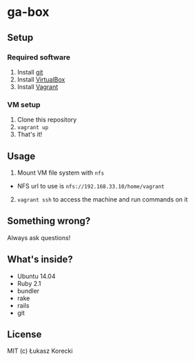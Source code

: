 # ga-box


## Setup

### Required software

1. Install [git](http://git-scm.org)
2. Install [VirtualBox](https://www.virtualbox.org/)
3. Install [Vagrant](https://vagrantup.com)

### VM setup

1. Clone this repository
2. `vagrant up`
3. That's it!



## Usage

1. Mount VM file system with `nfs`
  - NFS url to use is `nfs://192.168.33.10/home/vagrant`
2. `vagrant ssh` to access the machine and run commands on it


## Something wrong?

Always ask questions!


## What's inside?

- Ubuntu 14.04
- Ruby 2.1
- bundler
- rake
- rails
- git


## License

MIT
(c) Łukasz Korecki
